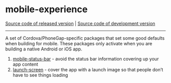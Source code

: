 # mobile-experience
[Source code of released version](https://github.com/meteor/meteor/tree/master/packages/mobile-experience) | [Source code of development version](https://github.com/meteor/meteor/tree/devel/packages/mobile-experience)
***

A set of Cordova/PhoneGap-specific packages that set some good defaults when building for mobile. These packages only activate when you are building a native Android or iOS app.

1. [mobile-status-bar](https://atmospherejs.com/meteor/mobile-status-bar) - avoid the status bar information covering up your app content
2. [launch-screen](https://atmospherejs.com/meteor/launch-screen) - cover the app with a launch image so that people don’t have to see things loading
